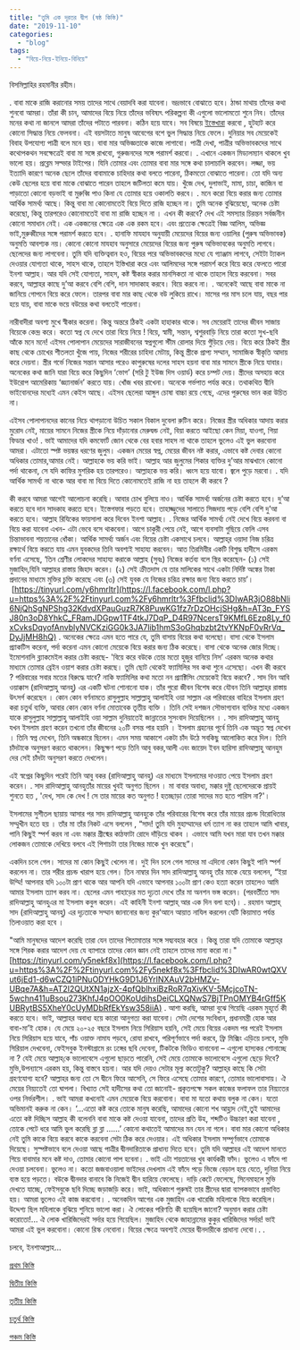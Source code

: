 ```yaml
---
title: "তুমি এক দূরতর দ্বীপ (ষষ্ঠ কিস্তি)"
date: "2019-11-10"
categories: 
  - "blog"
tags: 
  - "বিয়ে-নিয়ে-ইনিয়ে-বিনিয়ে"
---
```


বিসমিল্লাহির রহমানীর রহীম।

. বাবা মাকে রাজি করানোর সময় তাদের সাথে বেয়াদবি করা যাবেনা। ভদ্রভাবে বোঝাতে হবে। ঠান্ডা মাথায় তাঁদের কথা শুনবো আমরা। তাঁরা কী চান, আমাদের বিয়ে নিয়ে তাঁদের ভবিষ্যৎ পরিকল্পনা কী এগুলো ভালোমতো শুনে নিব। তাঁদের মনের কথা না জানলে আমরা তাঁদের পটাতে পারবনা। কঠিন হয়ে যাবে। সব বিষয়ে [ইস্তেখারা](https://tinyurl.com/y6rjkgn6) করবো , হুটহাট করে কোনো সিদ্ধান্ত নিয়ে ফেলবনা। এই বয়সটাতে মানুষ আবেগের বশে ভুল সিদ্ধান্ত নিয়ে ফেলে। দুনিয়ার সব মেয়েকেই বিবাহ উপযোগ্য পাত্রী বলে মনে হয়। বাবা মার অভিজ্ঞতাকে কাজে লাগাবো। পাত্রী দেখা, পাত্রীর অভিভাবকদের সাথে কথোপকথন সবক্ষেত্রেই বাবা মা সঙ্গে রাখবো, গুরুজনদের সঙ্গে পরামর্শ করবো। . এখানে একজন মিড্যলম্যান থাকলে খুব ভালো হয়। প্রব্লেম সল্ভার টাইপের। যিনি তোমার এবং তোমার বাবা মার সঙ্গে কথা চালাচালি করবেন। লজ্জা, ভয় ইত্যাদি কারণে অনেক ছেলে তাঁদের বাবামাকে চাহিদার কথা বলতে পারেনা, ঠিকমতো বোঝাতে পারেনা। তো যদি অন্য কেউ ছেলের হয়ে বাবা মাকে বোঝাতে পারেন তাহলে জটিলতা কমে যায়। খুঁজে দেখ, দুলাভাই, মামা, চাচা, কাজিন বা পাড়াতো কোনো বড়ভাই বা মুরুব্বি পাও কিনা যে তোমার হয়ে ওকালতি করবে। . মনে করো বিয়ে করার জন্য তোমার আর্থিক সামর্থ্য আছে। কিন্তু বাবা মা কোনোমতেই বিয়ে দিতে রাজি হচ্ছেন না। তুমি অনেক বুঝিয়েছো, অনেক চেষ্টা করেছো, কিন্তু তারপরেও কোনোমতেই বাবা মা রাজি হচ্ছেন না । এখন কী করবে? দেখ এই সমস্যার চিরন্তন সর্বজনীন কোনো সমাধান নেই। এক একজনের ক্ষেত্রে এক এক রকম হবে। এবং প্রত্যেক ক্ষেত্রেই বিজ্ঞ আলিম, অভিজ্ঞ ভাই,মুরুব্বীদের সঙ্গে পরামর্শ করতে হবে। . হানাফি মাযহাব অনুযায়ী মেয়েদের বিয়ের জন্য ওয়ালির (পুরুষ অভিভাবক) অনুমতি আবশ্যক নয়। কোনো কোনো মাযহাব অনুসারে মেয়েদের বিয়ের জন্য পুরুষ অভিভাবকের অনুমতি লাগবে। ছেলেদের জন্য লাগবেনা। তুমি যদি ব্যক্তিত্ববান হও, বিয়ের পরে অভিভাবকদের মধ্যে যে গ্যাঞ্জাম লাগবে, সেইটা ট্যাকল দেওয়ার যোগ্যতা থাকে, সাহস থাকে, তাহলে ইস্তিখারা করে এবং আলিমদের সঙ্গে পরামর্শ করে বিয়ে করে ফেলতে পারো ইনশা আল্লাহ। আর যদি সেই যোগ্যতা, সাহস, কষ্ট স্বীকার করার মানসিকতা না থাকে তাহলে বিয়ে করবেনা। সবর করবে, আল্লাহর কাছে দু’আ করবে বেশি বেশি, দান সাদাকাহ করবে। বিয়ে করবে না। . অনেকেই আছে বাবা মাকে না জানিয়ে গোপনে বিয়ে করে ফেলে। তারপর বাবা মার কাছ থেকে বউ লুকিয়ে রাখে। মাসের পর মাস চলে যায়, বছর পার হয়ে যায়, বাবা মাকে ভয়ে বউয়ের কথা বলতেই পারেনা।

নারীবাদীরা অবশ্য মুখে স্বীকার করেনা। কিন্তু অন্তরে ঠিকই একটা হাহাকার থাকে। সব মেয়েরাই তাদের জীবন সাজায় বিয়েকে কেন্দ্র করে। কতো স্বপ্ন যে দেখে তারা বিয়ে নিয়ে ! বিয়ে, স্বামী, সন্তান, শ্বশুরবাড়ি নিয়ে তারা কতো সুখ-ছবি আঁকে মনে মনে! এইসব পোলাপান মেয়েদের সারাজীবনের স্বপ্নগুলো স্টীম রোলার দিয়ে গুঁড়িয়ে দেয়। বিয়ে করে ঠিকই স্ত্রীর কাছ থেকে চোখের শীতলতা খুঁজে পায়, নিজের শরীরের চাহিদা মেটায়, কিন্তু স্ত্রীকে প্রাপ্য সম্মান, সামাজিক স্বীকৃতি আদায় করে দেয়না। স্ত্রীর গর্ভে নিজের সন্তান আসার পরেও কাপুরুষের দলের সাহস হয়না বাবা মার সামনে স্ত্রীকে নিয়ে যাবার। অনেকের কথা জানি যারা বিয়ে করে কিছুদিন ‘ভোগ’ (সরি টু ইউজ দিস ওয়ার্ড) করে চম্পট দেয়। স্ত্রীদের অসহায় করে ইউরোপ আমেরিকায় ‘জ্ঞ্যানার্জন’ করতে যায়। খোঁজ খবর রাখেনা। অনেকে গর্ভপাত পর্যন্ত করে। তথাকথিত দ্বীনি ভাইবোনদের মধ্যেই এমন কেইস আছে। এইসব ছেলেরা আঙ্গুল চোষা বাচ্চা রয়ে গেছে, এদের পুরুষের ভান করা উচিত না।

এইসব পোলাপানদের কানের নিচে থাপড়ানো উচিত সকাল বিকাল দুবেলা রুটিন করে। নিজের স্ত্রীর অধিকার আদায় করার মুরোদ নেই, মায়ের সামনে নিজের স্ত্রীকে নিয়ে দাঁড়ানোর মেরুদ্বন্ড নেই, বিয়া করতে আইছো কেন মিয়া, যাওগা, গিয়া ফিডার খাও! . ভাই আমাদের যদি কমফোর্ট জোন থেকে বের হবার সাহস না থাকে তাহলে ভুলেও এই ভুল করবোনা আমরা। এটাতো স্পষ্ট ভয়ঙ্কর ধরণের জুলুম। একজন মেয়ের স্বপ্ন, মেয়ের জীবন নষ্ট করার, এভাবে কষ্ট দেবার কোনো অধিকার তোমার,আমার নেই। আল্লাহকে ভয় করি ভাই। আল্লাহ আর জুলুমের শিকার ব্যক্তির দু’আর মাঝখানে কোনো পর্দা থাকেনা, সে যদি কাফির মুশরিক হয় তারপরেও। আল্লাহকে ভয় করি। ধ্বংস হয়ে যাবো। জ্বলে পুড়ে মরবো। . যদি আর্থিক সামর্থ্য না থাকে আর বাবা মা বিয়ে দিতে কোনোমতেই রাজি না হয় তাহলে কী করবে ?

কী করবে আমরা আগেই আলোচনা করেছি। আবার চোখ বুলিয়ে নাও। আর্থিক সামর্থ্য অর্জনের চেষ্টা করতে হবে। দু’আ কর‍তে হবে দান সাদকাহ করতে হবে। ইস্তেগফার পড়তে হবে। তাহাজ্জুদের সালাতে সিজদায় পড়ে বেশি বেশি দু’আ করতে হবে। আল্লাহ রিযিকের ফায়সালা করে দিবেন ইনশা আল্লাহ। . নিজের আর্থিক সামর্থ্য নেই দেখে বিয়ে করবনা বা বিয়ে করা যাবেনা এখন- এটা ভেবে বসে থাকবেনা। আগে চাকুরী পেয়ে নেই, আগে ব্যবসাটা গুছিয়ে ফেলি এসব চিন্তাভাবনা শয়তানের ধোঁকা। আর্থিক সামর্থ্য অর্জন এবং বিয়ের চেষ্টা একসাথে চলবে। আল্লাহ্‌র ওয়াদা নিজ চরিত্র রক্ষার্থে বিয়ে করতে যায় এমন যুবকদের তিনি অবশ্যই সাহায্য করবেন। আত তিরমিযীর একটি বিশুদ্ধ হাদীসে এরকম বর্ণনা এসেছে, ‘তিন শ্রেণীর লোকদের সাহায্য করাকে আল্লাহ (সুবঃ) নিজের কর্তব্য বলে স্থির করেছেন- (১) সেই মুজাহিদ,যিনি আল্লাহর রাস্তায় জিহাদ করেন। (২) সেই ক্রীতদাস যে তার মালিকের সাথে একটা নির্দিষ্ট অঙ্কের টাকা প্রদানের মাধ্যমে মুক্তির চুক্তি করেছে এবং (৩) সেই যুবক যে নিজের চরিত্র রক্ষার জন্য বিয়ে করতে চায়’। [https://tinyurl.com/y6hmrltr](https://l.facebook.com/l.php?u=https%3A%2F%2Ftinyurl.com%2Fy6hmrltr%3Ffbclid%3DIwAR3jO88bNli6NjQhSgNPShg32KdvdXPauGuzR7K8PuwKG1fz7rDzOHcjSHg&h=AT3p_FYSJ80n3oD8YhkC_FRamJDGpw1TF4tkJ7DqP_D4R97NcersT9KMfL6Ezp8Ly_f0xCvksDqyofAnvblyNVCKziGG0k3JA7lib1hmS3oGhqbzbt2tvYKNpF0vRrVq_DyJjMH8hQ) . অনেকের ক্ষেত্রে এমন হতে পারে যে, তুমি বাসায় বিয়ের কথা বলেছো। বাসা থেকে ইসলাম প্র্যাকটিস করেনা, পর্দা করেনা এমন কোনো মেয়েকে বিয়ে করার জন্য ঠিক করেছে। বাসা থেকে অনেক জোর দিচ্ছে। ইমোশনালি ব্ল্যাকমেইল করার চেষ্টা করছে- 'বিয়ে করে বউকে তোর মতো হুজুর বানিয়ে নিস’ এরকম অনেক কথার মাধ্যমে তোমার ব্রেইন ওয়াশ করার চেষ্টা করছে। তুমি ছোট থেকেই ফ্যামিলির সব কথা শুনে এসেছো। এখন কী করবে ? পরিবারের সবার মতের বিরুদ্ধে যাবে? নাকি ফ্যামিলির কথা মতো নন প্র্যাক্টিসিং মেয়েকেই বিয়ে করবে? . সাদ বিন আবি ওয়াক্কাস (রাদিআল্লাহু আনহু) এর একটি ঘটনা শোনানো যাক। তাঁর পুরো জীবন বিশেষ করে যৌবন তিনি আল্লাহ্‌র রাস্তায় উৎসর্গ করেছেন । কোন কোন বর্ণনামতে রাসুলুল্লাহ সাল্লাল্লাহু আলাইহি ওয়া সাল্লাম এর পরিবারের বাহিরে ইসলাম গ্রহণ করা চতুর্থ ব্যক্তি, আবার কোন কোন বর্ণনা মোতাবেক তৃতীয় ব্যক্তি । তিনি সেই দশজন সৌভাগ্যবান ব্যক্তির মধ্যে একজন যাকে রাসুলুল্লাহ সাল্লাল্লাহু আলাইহি ওয়া সাল্লাম দুনিয়াতেই জান্নাতের সুসংবাদ দিয়েছিলেন । . সাদ রাদিআল্লাহু আনহু যখন ইসলাম গ্রহণ করেন তখনো তাঁর জীবনের ২০টি বসন্ত পার হয়নি । ইসলাম গ্রহনের পূর্বে তিনি এক অদ্ভূত স্বপ্ন দেখেন । তিনি স্বপ্ন দেখেন, তিনি অন্ধকারে ছিলেন। এমন সময় আকাশে একটা চাঁদ উঠে সবকিছু আলোকিত করে দিল। তিনি চাঁদটাকে অনুসরণ করতে থাকলেন। কিছুক্ষণ পড়ে তিনি আবু বকর,আলী এবং জায়েদ ইবন হারিসা রাদিআল্লাহু আনহুম দের সেই চাঁদটা অনুসরণ করতে দেখলেন।

এই স্বপ্নের কিছুদিন পরেই তিনি আবু বকর (রাদিআল্লাহু আনহু) এর মাধ্যমে ইসলামের দাওয়াত পেয়ে ইসলাম গ্রহণ করেন। . সাদ রাদিআল্লাহু আনহুতাঁর মায়ের খুবই অনুগত ছিলেন । মা বাবার অবাধ্য, মক্কার দুষ্টু ছেলেদেরকে প্রায়ই শুনতে হত , 'দেখ, সাদ কে দেখ ! সে তার মায়ের কত অনুগত ! হতচ্ছাড়া তোরা সাদের মত হতে পারিস না?'।

ইসলামের সুশীতল ছায়ায় আসার পর সাদ রাদিআল্লাহু আনহুকে তাঁর পরিবারের বিশেষ করে তাঁর মায়ের প্রচন্ড বিরোধিতার সম্মুখীন হতে হয় । তাঁর মা তাঁর নিকট এসে বললেন , “সাদ! তুমি যদি মুহাম্মাদের ধর্ম ত্যাগ না কর তাহলে আমি খাবার, পানি কিছুই স্পর্শ করব না এবং মক্কার গ্রীষ্মের কাঠফাটা রোদে দাঁড়িয়ে থাকব । এভাবে আমি যখন মারা যাব তখন মক্কার লোকজন তোমাকে দেখিয়ে বলবে এই পিশাচটা তার নিজের মাকে খুন করেছে”।

একদিন চলে গেল। সাদের মা কোন কিছুই খেলেন না। দুই দিন চলে গেল সাদের মা এদিনো কোন কিছুই পানি স্পর্শ করলেন না। তার শরীর প্রচন্ড খারাপ হয়ে গেল। তিন নাম্বার দিন সাদ রাদিআল্লাহু আনহু তাঁর মাকে যেয়ে বললেন, “ইয়া উম্মি! আপনার যদি ১০০টা প্রাণ থাকে আর আপনি যদি এভাবে আপনার ১০০টা প্রাণ কেও হত্যা করেন তাহলেও আমি আমার ইসলাম ত্যাগ করব না। ছেলের এমন পাহাড়ের মত দৃঢ়তা দেখে তাঁর মা অনশন ভঙ্গ করেন। (পরবর্তীতে সাদ রাদিআল্লাহু আনহুএর মা ইসলাম কবুল করেন। এই কাহিনী ইনশা আল্লাহ্‌ আর এক দিন বলা হবে)। . রহমান আল্লাহ্‌ সাদ (রাদিআল্লাহু আনহু) এর দৃঢ়তাকে সম্মান জানানোর জন্য কুর‘আনে আয়াত নাযিল করলেন যেটি কিয়ামাত পর্যন্ত তিলাওয়াত করা হবে ।

"আমি মানুষদের আদেশ করেছি তারা যেন তাদের পিতামাতার সঙ্গে সদ্ব্যবহার করে । কিন্তু তারা যদি তোমাকে আল্লাহ্‌র সঙ্গে শিরক করার আদেশ দেয় যে ব্যাপারে তাদের কোন জ্ঞান নেই তাহলে তাদের মান্য করো না।" [https://tinyurl.com/y5nekf8x](https://l.facebook.com/l.php?u=https%3A%2F%2Ftinyurl.com%2Fy5nekf8x%3Ffbclid%3DIwAR0wtQXVut6jEd1-d6wCZQ1iPNuODYHkG9D1J6YrlNXAuV2bHMZv-UBqe7A&h=AT2I2QUtXN1ajzX-4pfQblhxiBzRoR7qXivKV-5McjcoTN-5wchn411uBsou273KhfJ4pOO0KoUdihsDeiCLXQNwS7BjTPnOMYB4rGff5KUBRytBS5XheY0cUyMDbRfEkYsw358iiA) . আশা করছি, আমরা বুঝে গিয়েছি এরকম মুহূর্তে কী করতে হবে। ভাই, আল্লাহর অবাধ্য হয়ে কারো আনুগত্য করা যাবেনা। সেটা দেশের সংবিধান, প্রধানমন্ত্রী হোক আর বাবা-মা’ই হোক। যে মেয়ে ২০-২৫ বছরে ইসলাম নিয়ে সিরিয়াস হয়নি, সেই মেয়ে বিয়ের একদম পর পরেই ইসলাম নিয়ে সিরিয়াস হয়ে যাবে, পাঁচ ওয়াক্ত নামায পড়বে, রোযা রাখবে, পরিপূর্ণভাবে পর্দা করবে, ফ্রি মিক্সিং এড়িয়ে চলবে, মুভি সিরিয়াল দেখবেনা, ফেইসবুক ইনস্টাগ্রামে রং ঢঙ্গের ছবি দেবেনা, টিকটকে ভিডিও বানাবেনা – এগুলো হাস্যকর শোনাচ্ছে না ? যেই মেয়ে আল্লাহ্‌কে ভালোবেসে এগুলো ছাড়তে পারেনি, সেই মেয়ে তোমাকে ভালোবেসে এগুলো ছেড়ে দিবে? মুভি,উপন্যাসে এরকম হয়, কিন্তু বাস্তবে হয়না। আর যদি দেয়ও সেটার মূল্য কতোটুকু? আল্লাহ্‌র কাছে কি সেটা গ্রহণযোগ্য হবে? আল্লাহর জন্য তো সে দ্বীনে ফিরে আসেনি, সে ফিরে এসেছে তোমার কারণে, তোমার ভালোবাসায়। ঐ মেয়ের নিয়্যতেই তো ঘাপলা। বিখ্যাত সেই হাদীসের কথা তো জানোই- প্রকৃতপক্ষে সকল কাজের ফলাফল তার নিয়্যতের ওপর নির্ভরশীল। . ভাই আমরা কখনোই এমন মেয়েকে বিয়ে করবোনা। বাবা মা যতো কথায় বলুক না কেন। যতো অভিমানই করুক না কেন। ‘...এতো কষ্ট করে তোকে মানুষ করেছি, আমাদের কোনো শখ আহ্লাদ নেই,তুই আমাদের এতো কষ্ট দিচ্ছিস আল্লাহ কী বলেননি বাবা মাকে কষ্ট দেওয়া যাবেনা, তাদের প্রতি উহ, শব্দটিও উচ্চারণ করা যাবেনা , তোকে পেটে ধরে আমি ভুল করেছি ব্লা ব্লা ......’ কোনো কথাতেই আমাদের মন যেন না গলে। বাবা মার কোনো অধিকার নেই তুমি কাকে বিয়ে করবে কাকে করবেনা সেটা ঠিক করে দেওয়ার। এই অধিকার ইসলাম সম্পূর্ণভাবে তোমাকে দিয়েছে। সুস্পষ্টভাবে বলে দেওয়া আছে পাত্রীর দ্বীনদারিতাকে প্রাধান্য দিতে হবে। তুমি যদি আল্লাহর এই আদেশ মানতে গিয়ে বাবামার মনে কষ্ট দাও, তোমার কোনো পাপ হবেনা। . ভাই এটা শয়তানের খুব কার্যকরী ফাঁদ। ভুলেও এ ফাঁদে পা দেওয়া চলবেনা। ভুলেও না। কতো জজবাওয়ালা ভাইদের দেখলাম এই ফাঁদে পড়ে ভিজে বেড়াল হয়ে যেতে, দুনিয়া নিয়ে ব্যস্ত হয়ে পড়তে। বউকে দ্বীনদার বানাবে কি নিজেই দ্বীন হারিয়ে ফেলেছে। দাড়ি কেটে ফেলেছে, সিনেমাহলে মুভি দেখতে যাচ্ছে, ফেইসবুকে ছবি দিচ্ছে জড়াজড়ি করে। ভাই, অধিকাংশ পুরুষই তার স্ত্রীদের দ্বারা ব্যাপকভাবে প্রভাবিত হয়। আমরা ভুলেও এই কাজ করবোনা। . অনেকদিন আগের এক মুজাহিদ এক খারেজি মহিলাকে বিয়ে করেছিল। উদ্দেশ্য ছিল মহিলাকে বুঝিয়ে শুনিয়ে ভালো করা। ঐ লোকের পরিণতি কী হয়েছিল জানো? অনুমান করার চেষ্টা করোতো!... ঐ লোক খারিজিদেরই সর্দার হয়ে গিয়েছিল। মুজাহিদ থেকে জাহান্নামের কুকুর খারিজিদের সর্দার! ভাই আমরা এই ভুল করবোনা। কোনো রিস্ক নেবোনা। বিয়ের ক্ষেত্রে অবশ্যই মেয়ের দ্বীনদারীকে প্রাধান্য দেবো।. .

চলবে, ইনশাআল্লাহ...

[প্রথম কিস্তি](https://cms.lostmodesty.com/2019/02/%E0%A6%A4%E0%A7%81%E0%A6%AE%E0%A6%BF_%E0%A6%8F%E0%A6%95_%E0%A6%A6%E0%A7%82%E0%A6%B0%E0%A6%A4%E0%A6%B0_%E0%A6%A6%E0%A7%8D%E0%A6%AC%E0%A7%80%E0%A6%AA-%E0%A6%AA%E0%A7%8D%E0%A6%B0%E0%A6%A5%E0%A6%AE/)

[দ্বিতীয় কিস্তি](https://cms.lostmodesty.com/2019/02/%E0%A6%A4%E0%A7%81%E0%A6%AE%E0%A6%BF-%E0%A6%8F%E0%A6%95-%E0%A6%A6%E0%A7%82%E0%A6%B0%E0%A6%A4%E0%A6%B0-%E0%A6%A6%E0%A7%8D%E0%A6%AC%E0%A7%80%E0%A6%AA-%E0%A6%A6%E0%A7%8D%E0%A6%AC%E0%A6%BF%E0%A6%A4/) 

[তৃতীয় কিস্তি](https://cms.lostmodesty.com/2019/03/durotordip3/)

[চতুর্থ কিস্তি](https://cms.lostmodesty.com/2019/03/durotordip4/)

[পঞ্চম কিস্তি](https://cms.lostmodesty.com/2019/10/durotordip5/)
